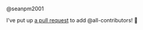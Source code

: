 @seanpm2001 

I've put up [a pull request](https://github.com/seanpm2001/Team8_Collection/pull/4) to add @all-contributors! :tada:
